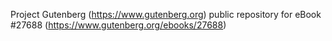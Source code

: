 Project Gutenberg (https://www.gutenberg.org) public repository for eBook #27688 (https://www.gutenberg.org/ebooks/27688)
